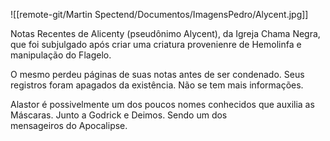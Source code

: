 ![[remote-git/Martin Spectend/Documentos/ImagensPedro/Alycent.jpg]]

Notas Recentes de Alicenty (pseudônimo Alycent), da Igreja Chama Negra, que foi subjulgado após criar uma criatura provenienre de Hemolinfa e manipulação do Flagelo.

O mesmo perdeu páginas de suas notas antes de ser condenado. Seus registros foram apagados da existência. Não se tem mais informações.

Alastor é possivelmente um dos poucos nomes conhecidos que auxilia as Máscaras. Junto a Godrick e Deimos. Sendo um dos mensageiros do Apocalipse.